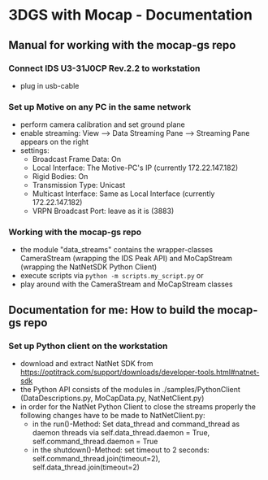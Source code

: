 # 3DGS with Mocap - Documentation

## Manual for working with the mocap-gs repo

### Connect IDS U3-31J0CP Rev.2.2 to workstation
- plug in usb-cable 

### Set up Motive on any PC in the same network
- perform camera calibration and set ground plane
- enable streaming: View --> Data Streaming Pane --> Streaming Pane appears on the right
- settings: 
    - Broadcast Frame Data: On
    - Local Interface: The Motive-PC's IP (currently 172.22.147.182)
    - Rigid Bodies: On
    - Transmission Type: Unicast
    - Multicast Interface: Same as Local Interface (currently 172.22.147.182)
    - VRPN Broadcast Port: leave as it is (3883)
 
### Working with the mocap-gs repo
- the module "data_streams" contains the wrapper-classes CameraStream (wrapping the IDS Peak API) and MoCapStream (wrapping the NatNetSDK Python Client)
- execute scripts via ```python -m scripts.my_script.py``` or
- play around with the CameraStream and MoCapStream classes

## Documentation for me: How to build the mocap-gs repo
### Set up Python client on the workstation
- download and extract NatNet SDK from https://optitrack.com/support/downloads/developer-tools.html#natnet-sdk
- the Python API consists of the modules in ./samples/PythonClient (DataDescriptions.py, MoCapData.py, NatNetClient.py)
- in order for the NatNet Python Client to close the streams properly the following changes have to be made to NatNetClient.py:
    - in the run()-Method: Set data_thread and command_thread as daemon threads via self.data_thread.daemon = True, self.command_thread.daemon = True
    - in the shutdown()-Method: set timeout to 2 seconds: self.command_thread.join(timeout=2), self.data_thread.join(timeout=2)
